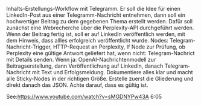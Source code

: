 Inhalts-Erstellungs-Workflow mit Telegramm. Er soll die Idee für einen LinkedIn-Post aus einer Telegramm-Nachricht entnehmen, dann soll ein hochwertiger Beitrag zu dem gegebenen Thema erstellt werden. Dafür soll zunächst eine Webrecherche über die Perplexity-API durchgeführt werden. Wenn der Beitrag fertig ist, soll er auf LinkedIn veröffentlich werden, mit dem Hinweis, dass allles erfolgreich veröffentlicht wurde. 
Nodes: Telegram-Nachricht-Trigger, HTTP-Request an Perplexity, If Node zur Prüfung, ob Perplexity eine gültige Antwort geliefert hat, wenn nicht: Telegram-Nachrict mit Details senden. Wenn ja: OpenAI-Nachrichtenmodell zur Beitragserstellung, dann Veröffentlichung auf LinkedIn, danach Telegram-Nachricht mit Text und Erfolgsmeldung.
Dokumentiere alles klar und macht alle Sticky-Nodes in der richtigen Größe. Erstelle zuerst die Gliederung und direkt danach das JSON. Achte darauf, dass es gültig ist.


See:https://www.youtube.com/watch?v=sMGDNYPw43A  6:05